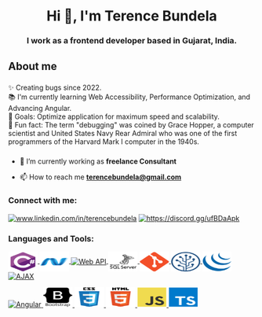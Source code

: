 <h1 align="center">Hi 👋, I'm Terence Bundela</h1>
<h3 align="center">I work as a frontend developer based in Gujarat, India.</h3>

<h2 align="left">About me</h2>

###

<p align="left">✨ Creating bugs since 2022.<br>📚 I'm currently learning Web Accessibility, Performance Optimization, and Advancing Angular.<br>🎯 Goals: Optimize application for maximum speed and scalability.<br>🎲 Fun fact: The term "debugging" was coined by Grace Hopper, a computer scientist and United States Navy Rear Admiral who was one of the first programmers of the Harvard Mark I computer in the 1940s.</p>

###

- 🔭 I’m currently working as **freelance Consultant**

- 📫 How to reach me **terencebundela@gmail.com**

<h3 align="left">Connect with me:</h3>
<p align="left">
<a href="https://linkedin.com/in/www.linkedin.com/in/terencebundela" target="blank"><img align="center" src="https://raw.githubusercontent.com/rahuldkjain/github-profile-readme-generator/master/src/images/icons/Social/linked-in-alt.svg" alt="www.linkedin.com/in/terencebundela" height="30" width="40" /></a>
<a href="https://discord.gg/https://discord.gg/ufBDaApk" target="blank"><img align="center" src="https://raw.githubusercontent.com/rahuldkjain/github-profile-readme-generator/master/src/images/icons/Social/discord.svg" alt="https://discord.gg/ufBDaApk" height="30" width="40" /></a>
</p>

<h3 align="left">Languages and Tools:</h3>

<p align="left">
  <!-- C# -->
  <a href="https://docs.microsoft.com/en-us/dotnet/csharp/" target="_blank">
    <img align="center" src="https://raw.githubusercontent.com/devicons/devicon/master/icons/csharp/csharp-original.svg" alt="C#" height="40" width="60" />
  </a>
  <!-- .NET -->
  <a href="https://dotnet.microsoft.com/" target="_blank">
    <img align="center" src="https://raw.githubusercontent.com/devicons/devicon/master/icons/dot-net/dot-net-original.svg" alt=".NET" height="40" width="60" />
  </a>
  <!-- Web API -->
  <a href="https://dotnet.microsoft.com/apps/aspnet/apis" target="_blank">
    <img align="center" src="https://raw.githubusercontent.com/devicons/devicon/master/icons/aspnetcore/aspnetcore-original.svg" alt="Web API" height="40" width="60" />
  </a>
  <!-- SQL -->
  <a href="https://www.microsoft.com/en-us/sql-server" target="_blank">
    <img align="center" src="https://raw.githubusercontent.com/devicons/devicon/master/icons/microsoftsqlserver/microsoftsqlserver-plain-wordmark.svg" alt="SQL" height="40" width="60" />
  </a>
  <!-- Git -->
  <a href="https://git-scm.com/" target="_blank">
    <img align="center" src="https://raw.githubusercontent.com/devicons/devicon/master/icons/git/git-original.svg" alt="Git" height="40" width="60" />
  </a>
  <!-- Sourcetree -->
  <a href="https://www.sourcetreeapp.com/" target="_blank">
    <img align="center" src="https://raw.githubusercontent.com/devicons/devicon/master/icons/sourcetree/sourcetree-original.svg" alt="Sourcetree" height="40" width="60" />
  </a>
  <!-- jQuery -->
  <a href="https://jquery.com/" target="_blank">
    <img align="center" src="https://raw.githubusercontent.com/devicons/devicon/master/icons/jquery/jquery-original.svg" alt="jQuery" height="40" width="60" />
  </a>
  <!-- AJAX -->
  <a href="https://developer.mozilla.org/en-US/docs/Web/Guide/AJAX" target="_blank">
    <img align="center" src="https://raw.githubusercontent.com/devicons/devicon/master/icons/ajax/ajax-original.svg" alt="AJAX" height="40" width="60" />
  </a>
</p>

<p align="left">
  <!-- Angular -->
  <a href="https://angular.io" target="_blank">
    <img src="https://angular.io/assets/images/logos/angular/angular.svg" alt="Angular" height="40" width="60" />
  </a>
  <!-- Bootstrap -->
  <a href="https://getbootstrap.com" target="_blank">
    <img src="https://raw.githubusercontent.com/devicons/devicon/master/icons/bootstrap/bootstrap-plain-wordmark.svg" alt="Bootstrap" height="40" width="60" />
  </a>
  <!-- CSS3 -->
  <a href="https://www.w3schools.com/css/" target="_blank">
    <img src="https://raw.githubusercontent.com/devicons/devicon/master/icons/css3/css3-original-wordmark.svg" alt="CSS3" height="40" width="60" />
  </a>
  <!-- HTML5 -->
  <a href="https://www.w3.org/html/" target="_blank">
    <img src="https://raw.githubusercontent.com/devicons/devicon/master/icons/html5/html5-original-wordmark.svg" alt="HTML5" height="40" width="60" />
  </a>
  <!-- JavaScript -->
  <a href="https://developer.mozilla.org/en-US/docs/Web/JavaScript" target="_blank">
    <img src="https://raw.githubusercontent.com/devicons/devicon/master/icons/javascript/javascript-original.svg" alt="JavaScript" height="40" width="60" />
  </a>
  <!-- TypeScript -->
  <a href="https://www.typescriptlang.org/" target="_blank">
    <img src="https://raw.githubusercontent.com/devicons/devicon/master/icons/typescript/typescript-original.svg" alt="TypeScript" height="40" width="60" />
  </a>
</p>
